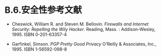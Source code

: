 # B.6.安全性参考文献

- Cheswick, William R. and Steven M. Bellovin. *Firewalls and Internet Security: Repelling the Wily Hacker*. Reading, Mass. : Addison-Wesley, 1995. ISBN 0-201-63357-4

- Garfinkel, Simson. *PGP Pretty Good Privacy* O’Reilly & Associates, Inc., 1995. ISBN 1-56592-098-8
